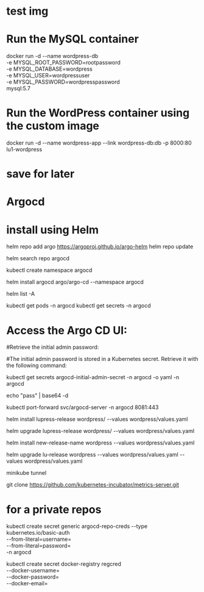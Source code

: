 
# test img

# Run the MySQL container
docker run -d --name wordpress-db \
  -e MYSQL_ROOT_PASSWORD=rootpassword \
  -e MYSQL_DATABASE=wordpress \
  -e MYSQL_USER=wordpressuser \
  -e MYSQL_PASSWORD=wordpresspassword \
  mysql:5.7

# Run the WordPress container using the custom image
docker run -d --name wordpress-app --link wordpress-db:db -p 8000:80 lu1-wordpress


# save for later
<!-- helm install argocd -n argocd --create-namespace argo/argo-cd --version 3.35.4 -f terraform/values/argocd.yaml -->

# Argocd 

# install using Helm

helm repo add argo https://argoproj.github.io/argo-helm
helm repo update

helm search repo argocd 

kubectl create namespace argocd


helm install argocd argo/argo-cd --namespace argocd

helm list -A 

kubectl get pods -n argocd
kubectl get secrets -n argocd


#  Access the Argo CD UI:

<!-- kubectl port-forward svc/argocd-server -n argocd 8080:443 -->

#Retrieve the initial admin password:

#The initial admin password is stored in a Kubernetes secret. Retrieve it with the following command:


<!-- kubectl get secret argocd-initial-admin-secret -n argocd -o jsonpath="{.data.password}" | base64 -d -->

kubectl get secrets argocd-initial-admin-secret -n argocd -o yaml -n argocd

echo "pass" | base64 -d


 <!-- kubectl port-forward svc/argocd-server -n argocd 8081:80 -->
 kubectl port-forward svc/argocd-server -n argocd 8081:443






helm install lupress-release wordpress/ --values wordpress/values.yaml

helm upgrade lupress-release wordpress/ --values wordpress/values.yaml

helm install new-release-name wordpress --values wordpress/values.yaml




helm upgrade lu-release wordpress --values wordpress/values.yaml --values wordpress/values.yaml 



minikube tunnel

 git clone https://github.com/kubernetes-incubator/metrics-server.git



 
# for a private repos 
 kubectl create secret generic argocd-repo-creds --type kubernetes.io/basic-auth \
  --from-literal=username=<your-username> \
  --from-literal=password=<your-personal-access-token> \
  -n argocd


kubectl create secret docker-registry regcred \
  --docker-username=<docker-username> \
  --docker-password=<docker-password> \
  --docker-email=<docker-email>

